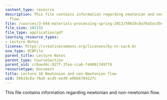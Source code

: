 ```yaml
---
content_type: resource
description: This file contains information regarding newtonian and non-newtonian
  flow.
file: /courses/3-044-materials-processing-spring-2013/50619c8a76a5acd5ee39e0bb6704227c_MIT3_044S13_Lec18.pdf
file_size: 181155
file_type: application/pdf
learning_resource_types:
- Lecture Notes
license: https://creativecommons.org/licenses/by-nc-sa/4.0/
ocw_type: OCWFile
parent_title: Lecture Notes
parent_type: CourseSection
parent_uid: cc6aed4c-927f-3fea-ccab-f448917497f8
resourcetype: Document
title: Lecture 18 Newtonian and non-Newtonian flow
uid: 50619c8a-76a5-acd5-ee39-e0bb6704227c
---
```

This file contains information regarding newtonian and non-newtonian flow.